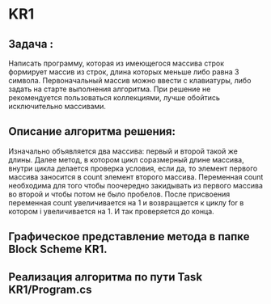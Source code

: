 # KR1
## Задача :
Написать программу, которая из имеющегося массива строк формирует массив из строк, длина которых меньше либо равна 3 символа. Первоначальный массив можно ввести с клавиатуры, либо задать на старте выполнения алгоритма. При решение не рекомендуется пользоваться коллекциями, лучше обойтись исключительно массивами.
## Описание алгоритма решения:
Изначально объявляется два массива: первый и второй такой же длины. Далее метод, в котором цикл соразмерный длине массива, внутри цикла делается проверка условия, если да, то элемент первого массива заносится в count элемент второго массива. Переменная count необходима для того чтобы поочередно закидывать из первого массива во второй и чтобы потом не было пробелов. После присвоения переменная count увеличивается на 1 и возвращается к циклу for в котором i увеличивается на 1. И так проверяется до конца.
## Графическое представление метода в папке Block Scheme KR1.
## Реализация алгоритма по пути Task KR1/Program.cs
